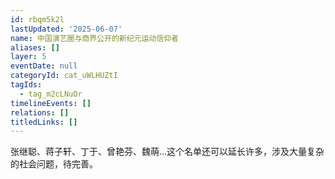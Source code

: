 ```yaml
---
id: rbqm5k2l
lastUpdated: '2025-06-07'
name: 中国演艺圈与商界公开的新纪元运动信仰者
aliases: []
layer: 5
eventDate: null
categoryId: cat_uWLHUZtI
tagIds:
  - tag_m2cLNuOr
timelineEvents: []
relations: []
titledLinks: []
---
```

张继聪、蒋子轩、丁于、曾艳芬、魏萌…这个名单还可以延长许多，涉及大量复杂的社会问题，待完善。
